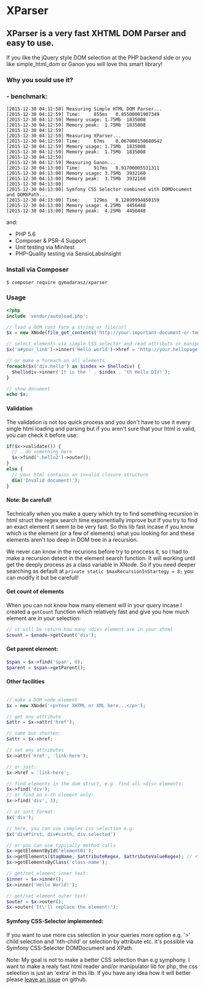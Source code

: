 # XParser
## XParser is a very fast XHTML DOM Parser and easy to use. 
If you like the jQuery style DOM selection at the PHP backend side 
or you like simple_html_dom or Ganon you will love this smart library!

### Why you sould use it? 
### - benchmark:
```
[2015-12-30 04:12:58] Measuring Simple HTML DOM Parser...
[2015-12-30 04:12:59] Time:		855ms	0.85500001907349
[2015-12-30 04:12:59] Memory usage:	1.75Mb	1835008
[2015-12-30 04:12:59] Memory peak:	1.75Mb	1835008
[2015-12-30 04:12:59] 
[2015-12-30 04:12:59] Measuring XParser...
[2015-12-30 04:12:59] Time:		67ms	0.067000150680542
[2015-12-30 04:12:59] Memory usage:	1.75Mb	1835008
[2015-12-30 04:12:59] Memory peak:	1.75Mb	1835008
[2015-12-30 04:12:59] 
[2015-12-30 04:12:59] Measuring Ganon...
[2015-12-30 04:13:00] Time:		917ms	0.91700005531311
[2015-12-30 04:13:00] Memory usage:	3.75Mb	3932160
[2015-12-30 04:13:00] Memory peak:	3.75Mb	3932160
[2015-12-30 04:13:00] 
[2015-12-30 04:13:00] Symfony CSS Selector combined with DOMDocument and DOMXPath...
[2015-12-30 04:13:00] Time:		129ms	0.12899994850159
[2015-12-30 04:13:00] Memory usage:	4.25Mb	4456448
[2015-12-30 04:13:00] Memory peak:	4.25Mb	4456448
```
and:
- PHP 5.6
- Composer & PSR-4 Support
- Unit testing via Minitest
- PHP-Quality testing via SensioLabsInsight


### Install via Composer

`$ composer require gymadarasz/xparser`

### Usage

```php
<?php
include 'vendor/autoload.php';

// load a DOM root form a string or file/url
$x = new XNode(file_get_contents('http://your-important-document-or-template.com'));

// select elements via simple CSS selector and read attributs or manipulate contents easily e.g.:
$x('a#your_link')->inner('Hello world')->href = 'http://your.hellopage.com';

// or make a foreach on all elements
foreach($x('div.hello') as $index => $hellodiv) {
  $hellodiv->inner('It is the ' . $index . 'th Hello DIV!');
}

// show document
echo $x;
```

#### Validation
The validation is not too quick process and you don't have to use it every single html loading and parsing but if you aren't sure that your html is valid, you can check it before use:

```php
if($x->validate()) {
  // ..do something here
  $x->find('.hello2')->outer();
}
else {
  // your html contains an invalid closure structure
  die('Invalid document!');
}
```

#### Note: Be carefull!
Technically when you make a query which try to find something recursion in html struct the regex search time exponentially improve but If you try to find an exact element it seem to be very fast. So this lib fast incase if you know which is the element (or a few of elements) what you looking for and these elements aren't too deep in DOM tree in a recursion. 

We never can know in the recurions before try to proccess it, so I had to make a recursion detect in the element search function. It will working until get the deeply process as a class variable in XNode. So if you need deeper searching as default at `private static $maxRecursionInStartegy = 8;` you can modify it but be carefull!

#### Get count of elements
When you can not know how many element will in your query incase I created a `getCount` function which relatively fast and give you how much element are in your selection:

```php
// it will be return how many <div> element are in your xhtml
$count = $xnode->getCount('div'); 
```


#### Get parent element:
```php
$span = $x->find('span', 0);
$parent = $span->getParent();
```

#### Other facilities

```php

// make a DOM node element
$x = new XNode('<p>Your XHTML or XML here...</p>');

// get any attribute
$attr = $x->attr('href');

// same but shorten:
$attr = $x->href;

// set any attributes
$x->attr('href', 'link-here');

// or just:
$x->href = 'link-here';

// find elements in the dom struct, e.g. find all <div> elements:
$x->find('div');
// or find an n-th element only:
$x->find('div', 3);

// or sort format:
$x('div');

// here, you can use complex css selection e.g:
$x('div#first, div#sixth, div.selected')

// or you can use typically method calls
$x->getElementById('element01');
$x->getElements($tagName, $attributeRegex, $attributeValueRegex); // <- all parameters are optional
$x->getElementsByClass('class-name');

// get/set element inner text:
$inner = $x->inner();
$x->inner('Hello World!');

// get/set element outer text:
$outer = $x->outer();
$x->outer('It\'ll replace the element!');

```

#### Symfony CSS-Selector implemented:

If you want to use more css selection in your queries more option e.g. '>' child selection and 'nth-child' or selection by attribute etc. it's possible via Symfony CSS-Selector DOMDocument and XPath.

Note:
My goal is not to make a better CSS selection than e.g symphony. I want to make a realy fast html reader and/or manipulator lib for php, the css selection is just an 'extra' in this lib. If you have any idea how it will better please [leave an issue](https://github.com/gymadarasz/xparser/issues/new) on github.
